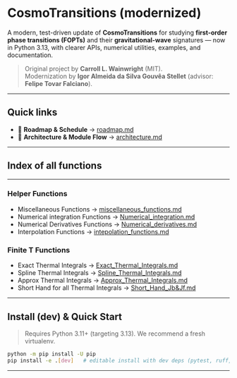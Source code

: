 # CosmoTransitions (modernized)

A modern, test-driven update of **CosmoTransitions** for studying **first-order phase transitions (FOPTs)** and their **gravitational-wave** signatures — now in Python 3.13, with clearer APIs, numerical utilities, examples, and documentation.

> Original project by **Carroll L. Wainwright** (MIT).  
> Modernization by **Igor Almeida da Silva Gouvêa Stellet** (advisor: **Felipe Tovar Falciano**).

---
## Quick links

- 🧭 **Roadmap & Schedule** → [roadmap.md](roadmap.md)  
- 🧩 **Architecture & Module Flow** → [architecture.md](architecture.md)

---

## Index of all functions

---

### Helper Functions
  - Miscellaneous Functions → [miscellaneous_functions.md](modules/helper_functions/Miscellaneous_functions.md)
  - Numerical integration Functions → [Numerical_integration.md](modules/helper_functions/Numerical_integration.md)
  - Numerical Derivatives Functions → [Numerical_derivatives.md](modules/helper_functions/Numerical_derivatives.md)
  - Interpolation Functions → [intepolation_functions.md](modules/helper_functions/interpolation_functions.md)

### Finite T Functions
  - Exact Thermal Integrals → [Exact_Thermal_Integrals.md](modules/finiteT/Exact_Thermal_Integrals.md)
  - Spline Thermal Integrals →  [Spline_Thermal_Integrals.md](modules/finiteT/Spline_Thermal_Integrals.md)
  - Approx Thermal Integrals →  [Approx_Thermal_Integrals.md](modules/finiteT/Approx_Thermal_Integrals.md)
  - Short Hand for all Thermal Integrals → [Short_Hand_Jb&Jf.md](modules/finiteT/Short_Hand_Jb&Jf.md)

---

## Install (dev) & Quick Start

> Requires Python 3.11+ (targeting 3.13). We recommend a fresh virtualenv.

```bash
python -m pip install -U pip
pip install -e .[dev]   # editable install with dev deps (pytest, ruff, black)
```


---
